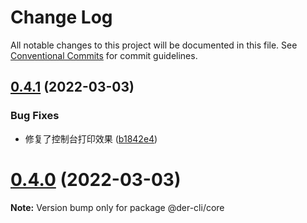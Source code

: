 # Change Log

All notable changes to this project will be documented in this file.
See [Conventional Commits](https://conventionalcommits.org) for commit guidelines.

## [0.4.1](https://github.com/der-cli/der-cli/compare/v0.4.0...v0.4.1) (2022-03-03)


### Bug Fixes

* 修复了控制台打印效果 ([b1842e4](https://github.com/der-cli/der-cli/commit/b1842e40169e39ebe56608995e0ea73ad00bcac9))





# [0.4.0](https://github.com/der-cli/der-cli/compare/v0.3.3...v0.4.0) (2022-03-03)

**Note:** Version bump only for package @der-cli/core
